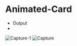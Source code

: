 # Animated-Card

* Output
* 
![Capture-1](https://github.com/user-attachments/assets/1ad81e28-e7e7-4cca-af36-6e5ea0ef871d)
![Capture](https://github.com/user-attachments/assets/2157a5a0-0478-4886-a8c6-5411af09e254)
